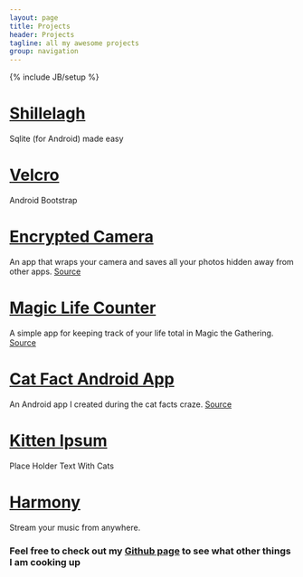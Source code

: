 ```yaml
---
layout: page
title: Projects
header: Projects
tagline: all my awesome projects
group: navigation
---
```

{% include JB/setup %}

# [Shillelagh](https://github.com/pieces029/shillelagh)

Sqlite (for Android) made easy

# [Velcro](https://github.com/pieces029/velcro)

Android Bootstrap

# [Encrypted Camera](https://play.google.com/store/apps/details?id=com.andrewreitz.encryptedcamera)

An app that wraps your camera and saves all your photos hidden away from other apps.
[Source](https://github.com/pieces029/encrypted-camera)

# [Magic Life Counter](https://play.google.com/store/apps/details?id=co.nodeath.magichealthcounter)

A simple app for keeping track of your life total in Magic the Gathering.
[Source](https://github.com/pieces029/MagicLifeCounter)

# [Cat Fact Android App](https://play.google.com/store/apps/details?id=co.nodeath.catfacts)

An Android app I created during the cat facts craze.
[Source](https://github.com/pieces029/CatFacts)

# [Kitten Ipsum](http://kittenipsum.nodeath.co/)

Place Holder Text With Cats

# [Harmony](https://github.com/pieces029/Harmony)

Stream your music from anywhere.

### Feel free to check out my [Github page](https://github.com/pieces029/) to see what other things I am cooking up
